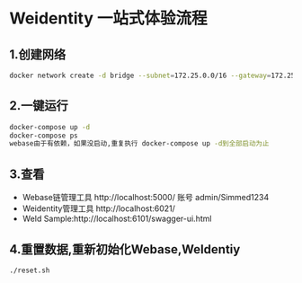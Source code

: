 
# Weidentity 一站式体验流程

## 1.创建网络
```bash
docker network create -d bridge --subnet=172.25.0.0/16 --gateway=172.25.0.1 web_network
```
## 2.一键运行

```bash
docker-compose up -d
docker-compose ps
webase由于有依赖，如果没启动,重复执行 docker-compose up -d到全部启动为止
```



## 3.查看

* Webase链管理工具 http://localhost:5000/ 账号 admin/Simmed1234
* Weidentity管理工具 http://localhost:6021/
* WeId Sample:http://localhost:6101/swagger-ui.html

## 4.重置数据,重新初始化Webase,WeIdentiy
```bash
./reset.sh
```




